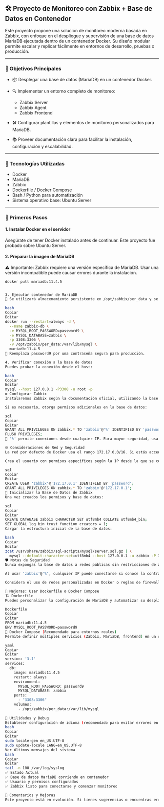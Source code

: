 ## 🛠️ Proyecto de Monitoreo con Zabbix + Base de Datos en Contenedor

Este proyecto propone una solución de monitoreo moderna basada en Zabbix, con enfoque en el despliegue y supervisión de una base de datos MariaDB ejecutada dentro de un contenedor Docker. Su diseño modular permite escalar y replicar fácilmente en entornos de desarrollo, pruebas o producción.

---

### 🎯 Objetivos Principales

- 📦 Desplegar una base de datos (MariaDB) en un contenedor Docker.

- 🔍 Implementar un entorno completo de monitoreo:
  - Zabbix Server
  - Zabbix Agent
  - Zabbix Frontend

- 🛠️ Configurar plantillas y elementos de monitoreo personalizados para MariaDB.

- 📚 Proveer documentación clara para facilitar la instalación, configuración y escalabilidad.

---

### 🔧 Tecnologías Utilizadas

- Docker  
- MariaDB  
- Zabbix  
- Dockerfile / Docker Compose  
- Bash / Python para automatización  
- Sistema operativo base: Ubuntu Server  

---

### 🚀 Primeros Pasos

#### 1. Instalar Docker en el servidor

Asegúrate de tener Docker instalado antes de continuar. Este proyecto fue probado sobre Ubuntu Server.

#### 2. Preparar la imagen de MariaDB

⚠️ Importante: Zabbix requiere una versión específica de MariaDB. Usar una versión incompatible puede causar errores durante la instalación.

```bash
docker pull mariadb:11.4.5


3. Ejecutar contenedor de MariaDB
📌 Se utilizará almacenamiento persistente en /opt/zabbix/per_data y se expondrá el puerto 3308 hacia el host.

bash
Copiar
Editar
docker run --restart=always -d \
  --name zabbix-db \
  -e MYSQL_ROOT_PASSWORD=password9 \
  -e MYSQL_DATABASE=zabbix \
  -p 3308:3306 \
  -v /opt/zabbix/per_data:/var/lib/mysql \
  mariadb:11.4.5
🔐 Reemplaza password9 por una contraseña segura para producción.

4. Verificar conexión a la base de datos
Puedes probar la conexión desde el host:

bash
Copiar
Editar
mysql --host 127.0.0.1 -P3308 -u root -p
⚙️ Configurar Zabbix
Instalaremos Zabbix según la documentación oficial, utilizando la base de datos previamente desplegada.

Si es necesario, otorga permisos adicionales en la base de datos:

sql
Copiar
Editar
GRANT ALL PRIVILEGES ON zabbix.* TO 'zabbix'@'%' IDENTIFIED BY 'password';
FLUSH PRIVILEGES;
🔎 '%' permite conexiones desde cualquier IP. Para mayor seguridad, usa solo la IP específica del contenedor o la red Docker.

🌐 Consideraciones de Red y Seguridad
La red por defecto de Docker usa el rango 172.17.0.0/16. Si estás accediendo desde otro contenedor, la IP visible para MySQL será probablemente 172.17.0.1.

Crea el usuario con permisos específicos según la IP desde la que se conectará Zabbix:

sql
Copiar
Editar
CREATE USER 'zabbix'@'172.17.0.1' IDENTIFIED BY 'password';
GRANT ALL PRIVILEGES ON zabbix.* TO 'zabbix'@'172.17.0.1';
🧱 Inicializar la Base de Datos de Zabbix
Una vez creados los permisos y base de datos:

sql
Copiar
Editar
CREATE DATABASE zabbix CHARACTER SET utf8mb4 COLLATE utf8mb4_bin;
SET GLOBAL log_bin_trust_function_creators = 1;
Cargar la estructura inicial de la base de datos:

bash
Copiar
Editar
zcat /usr/share/zabbix/sql-scripts/mysql/server.sql.gz | \
  mysql --default-character-set=utf8mb4 --host 127.0.0.1 -u zabbix -P 3308 -p zabbix
🛡️ Notas de Seguridad
Nunca expongas la base de datos a redes públicas sin restricciones de acceso.

Al usar 'zabbix'@'%', cualquier IP puede conectarse si conoce la contraseña.

Considera el uso de redes personalizadas en Docker o reglas de firewall para restringir el acceso.

🧪 Mejoras: Usar Dockerfile o Docker Compose
🏗️ Dockerfile
Puedes personalizar la configuración de MariaDB y automatizar su despliegue mediante un Dockerfile. Aquí definimos solo la contraseña de root, ya que Zabbix se encargará de crear el esquema:

Dockerfile
Copiar
Editar
FROM mariadb:11.4.5
ENV MYSQL_ROOT_PASSWORD=password9
🧰 Docker Compose (Recomendado para entornos reales)
Permite definir múltiples servicios (Zabbix, MariaDB, frontend) en un solo archivo y gestionarlos fácilmente:

yaml
Copiar
Editar
version: '3.1'
services:
  db:
    image: mariadb:11.4.5
    restart: always
    environment:
      MYSQL_ROOT_PASSWORD: password9
      MYSQL_DATABASE: zabbix
    ports:
      - "3308:3306"
    volumes:
      - /opt/zabbix/per_data:/var/lib/mysql
      
🧩 Utilidades y Debug
Establecer configuración de idioma (recomendado para evitar errores en la instalación de Zabbix)
bash
Copiar
Editar
sudo locale-gen en_US.UTF-8
sudo update-locale LANG=en_US.UTF-8
Ver últimos mensajes del sistema
bash
Copiar
Editar
tail -n 100 /var/log/syslog
✅ Estado Actual
✅ Base de datos MariaDB corriendo en contenedor
✅ Usuario y permisos configurados
✅ Zabbix listo para conectarse y comenzar monitoreo

💬 Comentarios y Mejoras
Este proyecto está en evolución. Si tienes sugerencias o encuentras errores, ¡los issues y pull requests son bienvenidos!